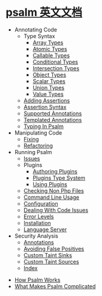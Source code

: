 # [psalm 英文文档](https://github.com/vimeo/psalm)

- Annotating Code
  - Type Syntax
    * [Array Types](annotating_code/type_syntax/array_types.md)
    * [Atomic Types](annotating_code/type_syntax/atomic_types.md)
    * [Callable Types](annotating_code/type_syntax/callable_types.md)
    * [Conditional Types](annotating_code/type_syntax/conditional_types.md)
    * [Intersection Types](annotating_code/type_syntax/intersection_types.md)
    * [Object Types](annotating_code/type_syntax/object_types.md)
    * [Scalar Types](annotating_code/type_syntax/scalar_types.md)
    * [Union Types](annotating_code/type_syntax/union_types.md)
    * [Value Types](annotating_code/type_syntax/value_types.md)
  * [Adding Assertions](annotating_code/adding_assertions.md)
  * [Assertion Syntax](annotating_code/assertion_syntax.md)
  * [Supported Annotations](annotating_code/supported_annotations.md)
  * [Templated Annotations](annotating_code/templated_annotations.md)
  * [Typing In Psalm](annotating_code/typing_in_psalm.md)
- Manipulating Code
  * [Fixing](manipulating_code/fixing.md)
  * [Refactoring](manipulating_code/refactoring.md)
- Running Psalm
  * [Issues](running_psalm/issues.md)
  - Plugins
    * [Authoring Plugins](running_psalm/plugins/authoring_plugins.md)
    * [Plugins Type System](running_psalm/plugins/plugins_type_system.md)
    * [Using Plugins](running_psalm/plugins/using_plugins.md)
  * [Checking Non Php Files](running_psalm/checking_non_php_files.md)
  * [Command Line Usage](running_psalm/command_line_usage.md)
  * [Configuration](running_psalm/configuration.md)
  * [Dealing With Code Issues](running_psalm/dealing_with_code_issues.md)
  * [Error Levels](running_psalm/error_levels.md)
  * [Installation](running_psalm/installation.md)
  * [Language Server](running_psalm/language_server.md)
- Security Analysis
  * [Annotations](security_analysis/annotations.md)
  * [Avoiding False Positives](security_analysis/avoiding_false_positives.md)
  * [Custom Taint Sinks](security_analysis/custom_taint_sinks.md)
  * [Custom Taint Sources](security_analysis/custom_taint_sources.md)
  * [Index](security_analysis/index.md)
* [How Psalm Works](how_psalm_works.md)
* [What Makes Psalm Complicated](what_makes_psalm_complicated.md)
